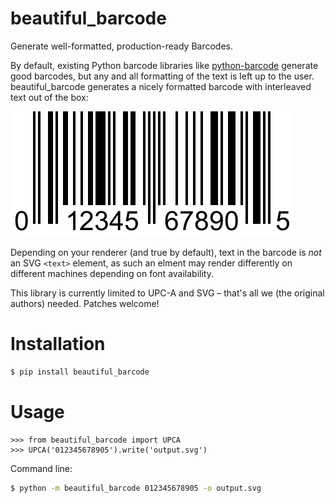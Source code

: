 # beautiful_barcode
Generate well-formatted, production-ready Barcodes.

By default, existing Python barcode libraries like [python-barcode](https://pypi.org/project/python-barcode/) generate good barcodes, but any and all formatting of the text is left up to the user. beautiful_barcode generates a nicely formatted barcode with interleaved text out of the box:

![Example barcode](example_path.svg)

Depending on your renderer (and true by default), text in the barcode is *not* an SVG `<text>` element, as such an elment may render differently on different machines depending on font availability.

This library is currently limited to UPC-A and SVG – that's all we (the original authors) needed. Patches welcome!

# Installation

```sh
$ pip install beautiful_barcode
```

# Usage

```
>>> from beautiful_barcode import UPCA
>>> UPCA('012345678905').write('output.svg')
```

Command line:

```sh
$ python -m beautiful_barcode 012345678905 -o output.svg
```
